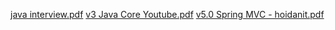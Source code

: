 [java interview.pdf](https://github.com/user-attachments/files/17568036/java.interview.pdf)
[v3 Java Core Youtube.pdf](https://github.com/user-attachments/files/17568041/v3.Java.Core.Youtube.pdf)
[v5.0 Spring MVC - hoidanit.pdf](https://github.com/user-attachments/files/17568046/v5.0.Spring.MVC.-.hoidanit.pdf)
